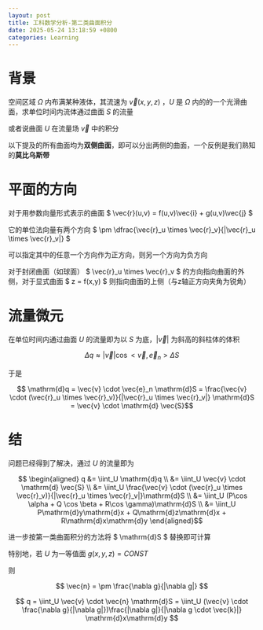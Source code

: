 ```yaml
---
layout: post
title: 工科数学分析-第二类曲面积分
date: 2025-05-24 13:18:59 +0800
categories: Learning
---
```

# 背景

空间区域 $\Omega$ 内布满某种液体，其流速为 $\vec{v}(x,y,z)$ ，$U$ 是 $\Omega$ 内的的一个光滑曲面，求单位时间内流体通过曲面 $S$ 的流量

或者说曲面 $U$ 在流量场 $\vec{v}$ 中的积分

以下提及的所有曲面均为**双侧曲面**，即可以分出两侧的曲面，一个反例是我们熟知的**莫比乌斯带**

# 平面的方向

对于用参数向量形式表示的曲面 $ \vec{r}(u,v) = f(u,v)\vec{i} + g(u,v)\vec{j} $

它的单位法向量有两个方向 $ \pm \dfrac{\vec{r}_u \times \vec{r}_v}{|\vec{r}_u \times \vec{r}_v|} $

可以指定其中的任意一个方向作为正方向，则另一个方向为负方向

对于封闭曲面（如球面） $ \vec{r}_u \times \vec{r}_v $ 的方向指向曲面的外侧，对于显式曲面 $ z = f(x,y) $ 则指向曲面的上侧（与z轴正方向夹角为锐角）

# 流量微元

在单位时间内通过曲面 $U$ 的流量即为以 $S$ 为底，$|\vec{v}|$ 为斜高的斜柱体的体积

$$ \Delta q \approx |\vec{v}|\cos <\vec{v}, \vec{e}_n> \Delta S $$

于是

$$ \mathrm{d}q = \vec{v} \cdot \vec{e}_n \mathrm{d}S = \frac{\vec{v} \cdot (\vec{r}_u \times \vec{r}_v)}{|\vec{r}_u \times \vec{r}_v|} \mathrm{d}S = \vec{v} \cdot \mathrm{d} \vec{S}$$

# 结

问题已经得到了解决，通过 $U$ 的流量即为

$$ \begin{aligned} 
q &= \iint_U \mathrm{d}q \\
&= \iint_U \vec{v} \cdot \mathrm{d} \vec{S} \\
&= \iint_U \frac{\vec{v} \cdot (\vec{r}_u \times \vec{r}_v)}{|\vec{r}_u \times \vec{r}_v|}\mathrm{d}S \\
&= \iint_U (P\cos \alpha + Q \cos \beta + R\cos \gamma)\mathrm{d}S \\
&= \iint_U P\mathrm{d}y\mathrm{d}x + Q\mathrm{d}z\mathrm{d}x + R\mathrm{d}x\mathrm{d}y
\end{aligned}$$

进一步按第一类曲面积分的方法将 $ \mathrm{d}S $ 替换即可计算

特别地，若 $U$ 为一等值面 $g(x,y,z)=CONST$

则

$$ \vec{n} = \pm \frac{\nabla g}{|\nabla g|} $$

$$ q = \iint_U \vec{v} \cdot \vec{n} \mathrm{d}S = \iint_U (\vec{v} \cdot \frac{\nabla g}{|\nabla g|})\frac{|\nabla g|}{|\nabla g \cdot \vec{k}|} \mathrm{d}x\mathrm{d}y $$

